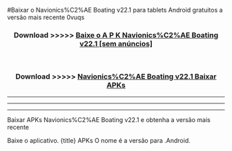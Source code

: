#Baixar o Navionics%C2%AE Boating v22.1  para tablets Android gratuitos a versão mais recente 0vuqs


<div align="center">
<h3>Download >>>>> <a href="https://pt-web.web.app/?pt= Navionics%C2%AE Boating v22.1">Baixe o A P K Navionics%C2%AE Boating v22.1 [sem anúncios]</a></h3><br>

<h3>Download >>>>> <a href="https://pt-web.web.app/?pt= Navionics%C2%AE Boating v22.1">Navionics%C2%AE Boating v22.1 Baixar APKs</a></h3>
</div>

----------------------------------------------------------

----------------------------------------------------------

----------------------------------------------------------

Baixar APKs Navionics%C2%AE Boating v22.1 e obtenha a versão mais recente

Baixe o aplicativo. {title} APKs O nome é a versão para .Android.


